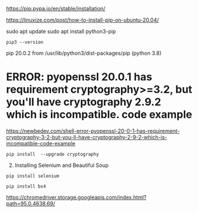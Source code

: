 https://pip.pypa.io/en/stable/installation/


https://linuxize.com/post/how-to-install-pip-on-ubuntu-20.04/

sudo apt update
sudo apt install python3-pip

```
pip3 --version
```
pip 20.0.2 from /usr/lib/python3/dist-packages/pip (python 3.8)


# ERROR: pyopenssl 20.0.1 has requirement cryptography>=3.2, but you'll have cryptography 2.9.2 which is incompatible. code example


https://newbedev.com/shell-error-pyopenssl-20-0-1-has-requirement-cryptography-3-2-but-you-ll-have-cryptography-2-9-2-which-is-incompatible-code-example
```
pip install  --upgrade cryptography
```

2. Installing Selenium and Beautiful Soup

```
pip install selenium
```


```
pip install bs4
```

 

https://chromedriver.storage.googleapis.com/index.html?path=95.0.4638.69/